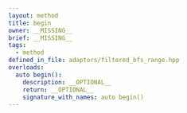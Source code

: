 ```yaml
---
layout: method
title: begin
owner: __MISSING__
brief: __MISSING__
tags:
  - method
defined_in_file: adaptors/filtered_bfs_range.hpp
overloads:
  auto begin():
    description: __OPTIONAL__
    return: __OPTIONAL__
    signature_with_names: auto begin()
---
```

